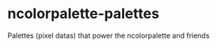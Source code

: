 ncolorpalette-palettes
======================

Palettes (pixel datas) that power the ncolorpalette and friends
